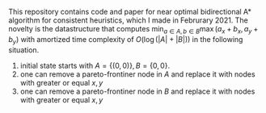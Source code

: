 This repository contains code and paper for near optimal bidirectional A* algorithm for consistent heuristics, which I made in Februrary 2021.
The novelty is the datastructure that computes $\min_{a\in A, b\in B} \max(a_x+b_x, a_y+b_y)$ with amortized time complexity of $O(\log(|A|+|B|))$ in the following situation. 
1. initial state starts with $A=\{(0,0)\}, B=\{0,0\}$.
2. one can remove a pareto-frontiner node in $A$ and replace it with nodes with greater or equal $x,y$
3. one can remove a pareto-frontiner node in $B$ and replace it with nodes with greater or equal $x,y$
